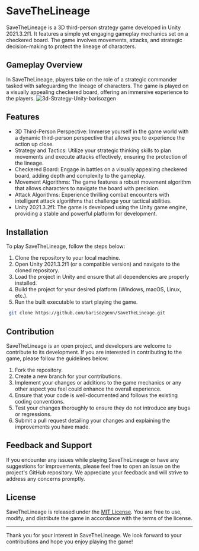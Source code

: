 # SaveTheLineage

SaveTheLineage is a 3D third-person strategy game developed in Unity 2021.3.2f1. It features a simple yet engaging gameplay mechanics set on a checkered board. The game involves movements, attacks, and strategic decision-making to protect the lineage of characters.

## Gameplay Overview

In SaveTheLineage, players take on the role of a strategic commander tasked with safeguarding the lineage of characters. The game is played on a visually appealing checkered board, offering an immersive experience to the players.
![3d-Strategy-Unity-barisozgen](https://user-images.githubusercontent.com/48822802/192494649-2c53fa75-ccae-4c38-9c56-3b03f216f00d.png)

## Features

- 3D Third-Person Perspective: Immerse yourself in the game world with a dynamic third-person perspective that allows you to experience the action up close.
- Strategy and Tactics: Utilize your strategic thinking skills to plan movements and execute attacks effectively, ensuring the protection of the lineage.
- Checkered Board: Engage in battles on a visually appealing checkered board, adding depth and complexity to the gameplay.
- Movement Algorithms: The game features a robust movement algorithm that allows characters to navigate the board with precision.
- Attack Algorithms: Experience thrilling combat encounters with intelligent attack algorithms that challenge your tactical abilities.
- Unity 2021.3.2f1: The game is developed using the Unity game engine, providing a stable and powerful platform for development.

## Installation

To play SaveTheLineage, follow the steps below:

1. Clone the repository to your local machine.
2. Open Unity 2021.3.2f1 (or a compatible version) and navigate to the cloned repository.
3. Load the project in Unity and ensure that all dependencies are properly installed.
4. Build the project for your desired platform (Windows, macOS, Linux, etc.).
5. Run the built executable to start playing the game.

  ```bash
   git clone https://github.com/barisozgenn/SaveTheLineage.git
```
## Contribution

SaveTheLineage is an open project, and developers are welcome to contribute to its development. If you are interested in contributing to the game, please follow the guidelines below:

1. Fork the repository.
2. Create a new branch for your contributions.
3. Implement your changes or additions to the game mechanics or any other aspect you feel could enhance the overall experience.
4. Ensure that your code is well-documented and follows the existing coding conventions.
5. Test your changes thoroughly to ensure they do not introduce any bugs or regressions.
6. Submit a pull request detailing your changes and explaining the improvements you have made.

## Feedback and Support

If you encounter any issues while playing SaveTheLineage or have any suggestions for improvements, please feel free to open an issue on the project's GitHub repository. We appreciate your feedback and will strive to address any concerns promptly.

## License

SaveTheLineage is released under the [MIT License](https://opensource.org/licenses/MIT). You are free to use, modify, and distribute the game in accordance with the terms of the license.

---

Thank you for your interest in SaveTheLineage. We look forward to your contributions and hope you enjoy playing the game!
